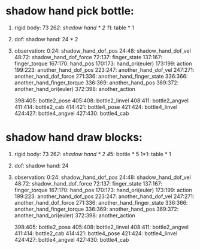 # shadow hand pick bottle:
1. rigid body: 73
    26*2: shadow hand * 2
    1*1: table * 1
2. dof:
    shadow hand: 24 * 2
3. observation:
    0:24: shadow_hand_dof_pos
    24:48: shadow_hand_dof_vel
    48:72: shadow_hand_dof_force
    72:137: finger_state
    137:167: finger_torque
    167:170: hand_pos
    170:173: hand_ori(euler)
    173:199: action
    199:223: another_hand_dof_pos
    223:247: another_hand_dof_vel
    247:271: another_hand_dof_force
    271:336: another_hand_finger_state
    336:366: another_hand_finger_torque
    336:369: another_hand_pos
    369:372: another_hand_ori(euler)
    372:398: another_action

    398:405: bottle2_pose
    405:408: bottle2_linvel
    408:411: bottle2_angvel
    411:414: bottle2_cab
    414:421: bottle4_pose
    421:424: bottle4_linvel
    424:427: bottle4_angvel
    427:430: bottle4_cab

# shadow hand draw blocks:
1. rigid body: 73
    26*2: shadow hand * 2
    4*5: bottle * 5
    1*1: table * 1
2. dof:
    shadow hand: 24
3. observation:
    0:24: shadow_hand_dof_pos
    24:48: shadow_hand_dof_vel
    48:72: shadow_hand_dof_force
    72:137: finger_state
    137:167: finger_torque
    167:170: hand_pos
    170:173: hand_ori(euler)
    173:199: action
    199:223: another_hand_dof_pos
    223:247: another_hand_dof_vel
    247:271: another_hand_dof_force
    271:336: another_hand_finger_state
    336:366: another_hand_finger_torque
    336:369: another_hand_pos
    369:372: another_hand_ori(euler)
    372:398: another_action

    398:405: bottle2_pose
    405:408: bottle2_linvel
    408:411: bottle2_angvel
    411:414: bottle2_cab
    414:421: bottle4_pose
    421:424: bottle4_linvel
    424:427: bottle4_angvel
    427:430: bottle4_cab






